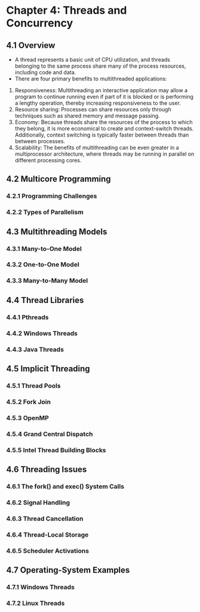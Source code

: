 # Chapter 4: Threads and Concurrency
## 4.1 Overview
- A thread represents a basic unit of CPU utilization, and threads belonging to the same process share many of the process resources, including code and data.
- There are four primary benefits to multithreaded applications:
1. Responsiveness: Multithreading an interactive application may allow a program to continue running even if part of it is blocked or is performing a lengthy operation, thereby increasing responsiveness to the user.
2. Resource sharing: Processes can share resources only through techniques such as shared memory and message passing.
3. Economy: Because threads share the resources of the process to which they belong, it is more economical to create and context-switch threads. Additionally, context switching is typically faster between threads than between processes.
4. Scalability: The benefits of multithreading can be even greater in a multiprocessor architecture, where threads may be running in parallel on different processing cores.
## 4.2 Multicore Programming
### 4.2.1 Programming Challenges

### 4.2.2 Types of Parallelism

## 4.3 Multithreading Models
### 4.3.1 Many-to-One Model

### 4.3.2 One-to-One Model

### 4.3.3 Many-to-Many Model

## 4.4 Thread Libraries
### 4.4.1 Pthreads

### 4.4.2 Windows Threads

### 4.4.3 Java Threads

## 4.5 Implicit Threading
### 4.5.1 Thread Pools

### 4.5.2 Fork Join

### 4.5.3 OpenMP

### 4.5.4 Grand Central Dispatch

### 4.5.5 Intel Thread Building Blocks

## 4.6 Threading Issues
### 4.6.1 The fork() and exec() System Calls

### 4.6.2 Signal Handling

### 4.6.3 Thread Cancellation

### 4.6.4 Thread-Local Storage

### 4.6.5 Scheduler Activations

## 4.7 Operating-System Examples
### 4.7.1 Windows Threads

### 4.7.2 Linux Threads
